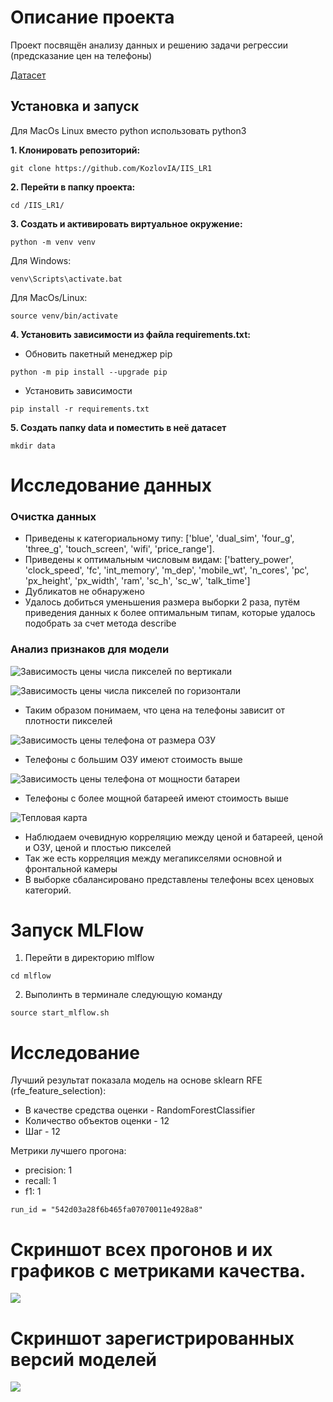 # Описание проекта
Проект посвящён анализу данных и решению задачи регрессии (предсказание цен на телефоны) 

[Датасет](https://www.kaggle.com/datasets/iabhishekofficial/mobile-price-classification) 

## Установка и запуск

Для MacOs Linux вместо python использовать python3

**1. Клонировать репозиторий:**
```
git clone https://github.com/KozlovIA/IIS_LR1
```

**2. Перейти в папку проекта:**
```
cd /IIS_LR1/
```

**3. Cоздать и активировать виртуальное окружение:**
```
python -m venv venv
```

Для Windows:
```
venv\Scripts\activate.bat
```

Для MacOs/Linux:
```
source venv/bin/activate
```

**4. Установить зависимости из файла requirements.txt:**
- Обновить пакетный менеджер pip
```
python -m pip install --upgrade pip
```

- Установить зависимости
```
pip install -r requirements.txt
```
**5. Создать папку data и поместить в неё датасет**
```
mkdir data
```
# Исследование данных

### Очистка данных 
- Приведены к категориальному типу: 
['blue',
 'dual_sim',
 'four_g',
 'three_g',
 'touch_screen',
 'wifi',
 'price_range'].
- Приведены к оптимальным числовым видам: 
 ['battery_power',
 'clock_speed',
 'fc',
 'int_memory',
 'm_dep',
 'mobile_wt',
 'n_cores',
 'pc',
 'px_height',
 'px_width',
 'ram',
 'sc_h',
 'sc_w',
 'talk_time']
- Дубликатов не обнаружено
- Удалось добиться уменьшения размера выборки 2 раза, путём приведения данных к более оптимальным типам, которые удалось подобрать за счет метода describe

### Анализ признаков для модели

![](eda/Рапределение_px_height_по_price_range.png 'Зависимость цены числа пикселей по вертикали')

![](eda/Рапределение_px_width_по_price_range.png 'Зависимость цены числа пикселей по горизонтали')

- Таким образом понимаем, что цена на телефоны зависит от плотности пикселей

![](eda/Рапределение_ram_по_price_range.png 'Зависимость цены телефона от размера ОЗУ')

- Телефоны с большим ОЗУ имеют стоимость выше

![](eda/Распределение_battery_power_по_price_range.png 'Зависимость цены телефона от мощности батареи')

- Телефоны с более мощной батареей имеют стоимость выше

![](eda/Heatmap.png 'Тепловая карта')

- Наблюдаем очевидную корреляцию между ценой и батареей, ценой и ОЗУ, ценой и плостью пикселей
- Так же есть корреляция между мегапикселями основной и фронтальной камеры
- В выборке сбалансировано представлены телефоны всех ценовых категорий.


# Запуск MLFlow

1. Перейти в директорию mlflow
```
cd mlflow
```

2. Выполинть в терминале следующую команду
```
source start_mlflow.sh
```

# Исследование

Лучший результат показала модель на основе sklearn RFE (rfe_feature_selection):

- В качестве средства оценки - RandomForestClassifier
- Количество объектов оценки - 12
- Шаг - 12

Метрики лучшего прогона:
- precision: 1
- recall: 1
- f1: 1
```
run_id = "542d03a28f6b465fa07070011e4928a8"
```

# Скриншот всех прогонов и их графиков с метриками качества.
![](research/Метрики.png)
# Скриншот зарегистрированных версий моделей
![](research/Зарегистрированные_модели.png)